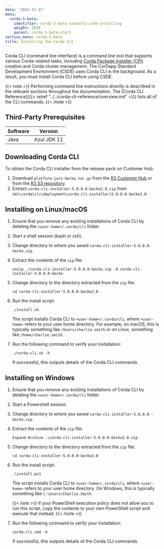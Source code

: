 ```yaml
---
date: '2022-11-23'
menu:
  corda-5-beta:
    identifier: corda-5-beta-cordacli-csde-installing
    weight: 1050
    parent: corda-5-beta-start
section_menu: corda-5-beta
title: Installing the Corda CLI
---
```


Corda CLI (command line interface) is a command line tool that supports various Corda-related tasks, including [Corda Package Installer (CPI)](../../introduction/key-concepts.html#corda-package-installer-cpi) creation and Corda cluster management.
The CorDapp Standard Development Environment (CSDE) uses Corda CLI in the background. As a result, you must install Corda CLI before using CSDE.

{{< note >}}
Performing command line instructions directly is described in the relevant sections throughout the documentation. The [Corda CLI Reference]({{< relref "../../corda-cli-reference/overview.md" >}}) lists all of the CLI commands.
{{< /note >}}

## Third-Party Prerequisites

Software | Version
---------|------------
Java     | Azul JDK 11

## Downloading Corda CLI

To obtain the Corda CLI installer from the release pack on Customer Hub:
1. Download `platform-jars-Gecko.tar.gz` from the [R3 Customer Hub](https://r3.force.com/) or from the [R3 S3 repository](https://download.corda.net/packages/corda-cli-downloader/5.0.0.0-Gecko1.0/corda-cli-downloader-5.0.0.0-Gecko1.0.zip).
2. Extract `corda-cli-installer-5.0.0.0-Gecko2.0.zip` from `net\corda\cli\deployment\corda-cli-installer\5.0.0.0-Gecko2.0`.


## Installing on Linux/macOS

1. Ensure that you remove any existing installations of Corda CLI by deleting the `<user-home>/.corda/cli` folder.
2. Start a shell session (bash or zsh).
2. Change directory to where you saved `corda-cli-installer-5.0.0.0-Gecko.zip`.
3. Extract the contents of the `zip` file:
   ```shell
   unzip ./corda-cli-installer-5.0.0.0-Gecko.zip -d corda-cli-installer-5.0.0.0-Gecko
   ```
4. Change directory to the directory extracted from the `zip` file:
   ```shell
   cd corda-cli-installer-5.0.0.0-Gecko2.0
   ```
5. Run the install script:
   ```shell
   ./install.sh
   ```
   The script installs Corda CLI to `<user-home>/.corda/cli`, where `<user-home>` refers to your user home directory. For example, on macOS, this is typically something like `/Users/charlie.smith` or on Linux, something like `/home/charlie.smith`.

6. Run the following command to verify your installation:
   ```shell
   ./corda-cli.sh -h
   ```
   If successful, this outputs details of the Corda CLI commands.

## Installing on Windows

1. Ensure that you remove any existing installations of Corda CLI by deleting the `<user-home>/.corda/cli` folder.
2. Start a Powershell session.
2. Change directory to where you saved `corda-cli-installer-5.0.0.0--Gecko.zip`.
3. Extract the contents of the `zip` file:
   ```shell
   Expand-Archive .\corda-cli-installer-5.0.0.0-Gecko2.0.zip
   ```
4. Change directory to the directory extracted from the `zip` file:
   ```shell
   cd corda-cli-installer-5.0.0.0-Gecko2.0
   ```
5. Run the install script:
   ```shell
   .\install.ps1
   ```
   The script installs Corda CLI to `<user-home>/.corda/cli`, where `<user-home>` refers to your user home directory. On Windows, this is typically something like `C:\Users\Charlie.Smith`.

   {{< note >}}
   If your PowerShell execution policy does not allow you to run this script, copy the contents to your own PowerShell script and execute that instead.
   {{< /note >}}

6. Run the following command to verify your installation:
     ```shell
     corda-cli.cmd -h
     ```
    If successful, this outputs details of the Corda CLI commands.
